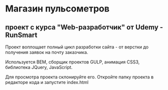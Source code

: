 # Магазин пульсометров
## проект с курса "Web-разработчик" от Udemy - RunSmart 

Проект воплощает полный цикл разработки сайта - от верстки до получения заявок на почту заказчика. 

Используется BEM, сборщик проектов GULP, анимация CSS3, библиотека JQuery, JavaScript. 

Для просмотра проекта склонируйте его. Откройте папку проекта в редакторе кода  и запустите  index.html 





